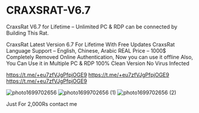 # CRAXSRAT-V6.7
CraxsRat V6.7 for Lifetime – Unlimited PC &amp; RDP can be connected  by Building This Rat. 


CraxsRat Latest Version 6.7 For Lifetime With Free Updates
CraxsRat Language Support – English, Chinese, Arabic
REAL Price – 1000$
Completely Removed Online Authentication, Now you can use it offline
Also, You Can Use it in Multiple PC & RDP
100% Clean Version No Virus Infected

https://t.me/+eu7zfVJgPfpjOGE9
https://t.me/+eu7zfVJgPfpjOGE9
https://t.me/+eu7zfVJgPfpjOGE9

![photo1699702656](https://github.com/Usman2khan/CRAXSRAT-V6.7/assets/119128617/0e906869-bb1b-4130-a734-ea470f22bcec)
![photo1699702656 (1)](https://github.com/Usman2khan/CRAXSRAT-V6.7/assets/119128617/4e63260a-7d91-4f31-90ed-bd9397d18745)
![photo1699702656 (2)](https://github.com/Usman2khan/CRAXSRAT-V6.7/assets/119128617/67e0994a-9441-4983-ad3c-1afb660d1df8)

Just For 2,000Rs contact me 
